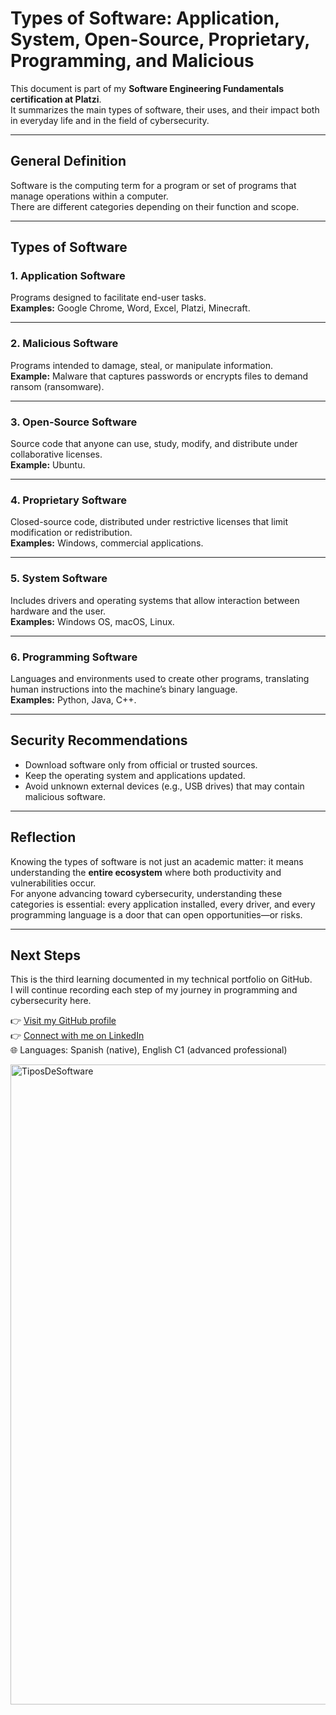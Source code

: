 # Types of Software: Application, System, Open-Source, Proprietary, Programming, and Malicious  

This document is part of my **Software Engineering Fundamentals certification at Platzi**.  
It summarizes the main types of software, their uses, and their impact both in everyday life and in the field of cybersecurity.  

---

## General Definition  

Software is the computing term for a program or set of programs that manage operations within a computer.  
There are different categories depending on their function and scope.  

---

## Types of Software  

### 1. Application Software  
Programs designed to facilitate end-user tasks.  
**Examples:** Google Chrome, Word, Excel, Platzi, Minecraft.  

---

### 2. Malicious Software  
Programs intended to damage, steal, or manipulate information.  
**Example:** Malware that captures passwords or encrypts files to demand ransom (ransomware).  

---

### 3. Open-Source Software  
Source code that anyone can use, study, modify, and distribute under collaborative licenses.  
**Example:** Ubuntu.  

---

### 4. Proprietary Software  
Closed-source code, distributed under restrictive licenses that limit modification or redistribution.  
**Examples:** Windows, commercial applications.  

---

### 5. System Software  
Includes drivers and operating systems that allow interaction between hardware and the user.  
**Examples:** Windows OS, macOS, Linux.  

---

### 6. Programming Software  
Languages and environments used to create other programs, translating human instructions into the machine’s binary language.  
**Examples:** Python, Java, C++.  

---

## Security Recommendations  

- Download software only from official or trusted sources.  
- Keep the operating system and applications updated.  
- Avoid unknown external devices (e.g., USB drives) that may contain malicious software.  

---

## Reflection  

Knowing the types of software is not just an academic matter: it means understanding the **entire ecosystem** where both productivity and vulnerabilities occur.  
For anyone advancing toward cybersecurity, understanding these categories is essential: every application installed, every driver, and every programming language is a door that can open opportunities—or risks.  

---

## Next Steps  

This is the third learning documented in my technical portfolio on GitHub.  
I will continue recording each step of my journey in programming and cybersecurity here.  

👉 [Visit my GitHub profile](https://github.com/JohnJacobV8)  
👉 [Connect with me on LinkedIn](https://www.linkedin.com/in/johnjacobv8)  
🌐 Languages: Spanish (native), English C1 (advanced professional)  

<img width="1024" height="1024" alt="TiposDeSoftware" src="https://github.com/user-attachments/assets/f3366efb-7e6b-4e56-9d23-c5c28dbc47a9" />
